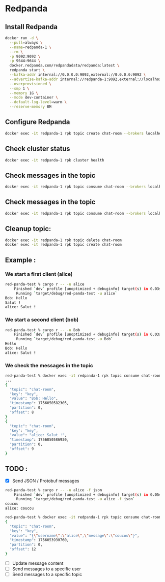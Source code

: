 # Redpanda

## Install Redpanda

```bash
docker run -d \
  --pull=always \
  --name=redpanda-1 \
  --rm \
  -p 9092:9092 \
  -p 9644:9644 \
  docker.redpanda.com/redpandadata/redpanda:latest \
  redpanda start \
  --kafka-addr internal://0.0.0.0:9092,external://0.0.0.0:9092 \
  --advertise-kafka-addr internal://redpanda-1:9092,external://localhost:9092 \
  --overprovisioned \
  --smp 1 \
  --memory 1G \
  --mode dev-container \
  --default-log-level=warn \
  --reserve-memory 0M
```

## Configure Redpanda

```bash
docker exec -it redpanda-1 rpk topic create chat-room --brokers localhost:9092
```

## Check cluster status

```bash
docker exec -it redpanda-1 rpk cluster health
```

## Check messages in the topic

```bash
docker exec -it redpanda-1 rpk topic consume chat-room --brokers localhost:9092
```

## Check messages in the topic

```bash
docker exec -it redpanda-1 rpk topic consume chat-room --brokers localhost:9092 
```

## Cleanup topic:

```bash
docker exec -it redpanda-1 rpk topic delete chat-room
docker exec -it redpanda-1 rpk topic create chat-room
```

## Example : 

### We start a first client (alice)

```bash
red-panda-test % cargo r -- -u alice
    Finished `dev` profile [unoptimized + debuginfo] target(s) in 0.03s
     Running `target/debug/red-panda-test -u alice`
Bob: Hello
Salut !
alice: Salut !
```

### We start a second client (bob)

```bash
red-panda-test % cargo r -- -u Bob
    Finished `dev` profile [unoptimized + debuginfo] target(s) in 0.03s
     Running `target/debug/red-panda-test -u Bob`
Hello
Bob: Hello
alice: Salut !
```

### We check the messages in the topic

```bash	
red-panda-test % docker exec -it redpanda-1 rpk topic consume chat-room --brokers localhost:9092
...
{
  "topic": "chat-room",
  "key": "key",
  "value": "Bob: Hello",
  "timestamp": 1756050582305,
  "partition": 0,
  "offset": 8
}
{
  "topic": "chat-room",
  "key": "key",
  "value": "alice: Salut !",
  "timestamp": 1756050586930,
  "partition": 0,
  "offset": 9
}
```

## TODO :

- [X] Send JSON / Protobuf messages

```bash
red-panda-test % cargo r -- -u alice -f json
    Finished `dev` profile [unoptimized + debuginfo] target(s) in 0.05s
     Running `target/debug/red-panda-test -u alice -f json`
coucou
alice: coucou
```

```bash
red-panda-test % docker exec -it redpanda-1 rpk topic consume chat-room --brokers localhost:9092
{
  "topic": "chat-room",
  "key": "key",
  "value": "{\"username\":\"alice\",\"message\":\"coucou\"}",
  "timestamp": 1756053930760,
  "partition": 0,
  "offset": 12
}
```

- [ ] Update message content
- [ ] Send messages to a specific user
- [ ] Send messages to a specific topic
